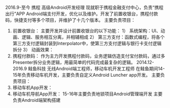 2016.9-至今 携程 高级Android开发经理
现就职于携程金融支付中心，负责“携程出行”APP Android端支付开发，优化以及维护。开发了前置收银台，携程付款码，快捷支付等多个项目，并维护了十几个版本。
主要负责项目：
1. 前置收银台：
主要开发并设计前置收银台的以下功能：
    1） 系统架构：UI、动画、逻辑、服务相互分离，并相辅相成
    2） 第三方支付：函数式编程，将各个第三方支付逻辑封装到Interpolator中，使第三方支付逻辑与银行卡支付逻辑拆分
    3） 动画效果：
2. 携程付款码：
    作为主力开发携程付款码，业务逻辑仿造支付宝付款码，通过多Presenter拆分业务逻辑，用最简单的代码完成最复杂的逻辑。
2014.12-2016.9 鲑鱼科技 无线Android端工程师，移动车机开发工程师
在鲑鱼期间14-15年负责移动车机开发，主要负责自定义Android Luncher app开发。
主要负责项目：
1. 移动车机App开发：
2. 移动车机导航App开发：
15-16年主要负责地锁项目Android管理端开发
主要负责Android端架构搭建
